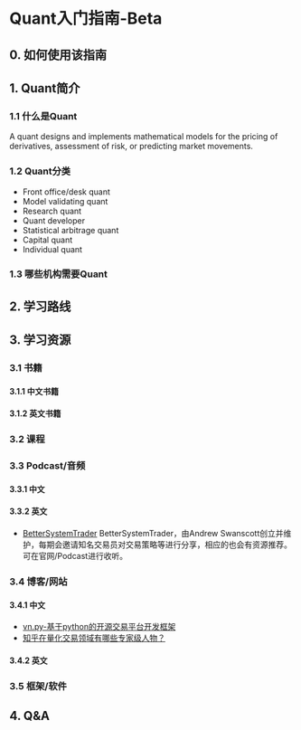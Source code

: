 # Quant入门指南-Beta

## 0. 如何使用该指南

## 1. Quant简介

### 1.1 什么是Quant
A quant designs and implements mathematical models for the pricing of derivatives, assessment of risk, or predicting market movements.
### 1.2 Quant分类
* Front office/desk quant
* Model validating quant
* Research quant
* Quant developer
* Statistical arbitrage quant
* Capital quant
* Individual quant


### 1.3 哪些机构需要Quant

## 2. 学习路线

## 3. 学习资源
### 3.1 书籍
#### 3.1.1 中文书籍
#### 3.1.2 英文书籍
### 3.2 课程
### 3.3 Podcast/音频
#### 3.3.1 中文
#### 3.3.2 英文
* <a href="http://bettersystemtrader.com/" target="_blank">BetterSystemTrader</a> BetterSystemTrader，由Andrew Swanscott创立并维护，每期会邀请知名交易员对交易策略等进行分享，相应的也会有资源推荐。可在官网/Podcast进行收听。

### 3.4 博客/网站
#### 3.4.1 中文
* [vn.py-基于python的开源交易平台开发框架](https://zhuanlan.zhihu.com/vn-py)
* [知乎在量化交易领域有哪些专家级人物？](https://www.zhihu.com/question/24884835)


#### 3.4.2 英文

### 3.5 框架/软件


## 4. Q&A
